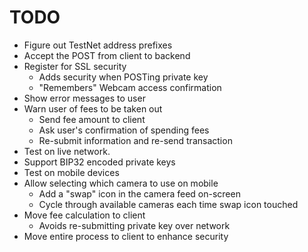 # TODO

* Figure out TestNet address prefixes
* Accept the POST from client to backend
* Register for SSL security
  * Adds security when POSTing private key
  * "Remembers" Webcam access confirmation
* Show error messages to user
* Warn user of fees to be taken out
  * Send fee amount to client
  * Ask user's confirmation of spending fees
  * Re-submit information and re-send transaction
* Test on live network.
* Support BIP32 encoded private keys
* Test on mobile devices
* Allow selecting which camera to use on mobile
  * Add a "swap" icon in the camera feed on-screen
  * Cycle through available cameras each time swap icon touched
* Move fee calculation to client
  * Avoids re-submitting private key over network
* Move entire process to client to enhance security
